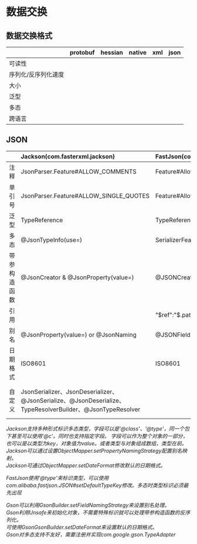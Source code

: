 # 数据交换

## 数据交换格式
|    |protobuf|hessian|native|xml|json|
|:---|:-------|:------|:-----|:--|:---|
|可读性|      |       |       |   |    |
|序列化/反序列化速度|        |       |       |   |    |
|大小|        |       |      |   |     |
|泛型|        |       |      |    |    |
|多态|        |       |      |    |    |
|跨语言|      |       |      |    |    |

## JSON
|     |Jackson(com.fasterxml.jackson) |FastJson(com.alibaba.fastjson)|Gson(com.google.gson)|
|:----|:-------|:-----|:-------|
|注释 |JsonParser.Feature#ALLOW_COMMENTS|Feature#AllowComment|built-in|
|单引号|JsonParser.Feature#ALLOW_SINGLE_QUOTES|Feature#AllowSingleQuotes,SerializerFeature#UseSingleQuotes|built-in|
|泛型 |TypeReference|TypeReference|TypeToken|
|多态 |@JsonTypeInfo(use=)|SerializerFeature#WriteClassName|         |
|带参构造函数|@JsonCreator & @JsonProperty(value=)|@JSONCreator & @JSONField(name=)|built-in|
|引用|      |"$ref":"$.path"||
|别名|@JsonProperty(value=) or @JsonNaming|@JSONField(name=)|@SerializedName(alternate=)|
|日期格式|ISO8601|ISO8601|ISO8601|
|自定义|JsonSerializer、JsonDeserializer、@JsonSerialize、@JsonDeserialize、TypeResolverBuilder、@JsonTypeResolver|       |@JsonAdapter、TypeAdapter、JsonSerializer、JsonDeserializer|

_Jackson支持多种形式标识多态类型，字段可以是'@class'、'@type'，同一个包下甚至可以使用'@c'。同时也支持指定字段。
字段可以作为整个对象的一部分，也可以是以类型为key，对象值为value。或者类型与对象组成数组，类型在前。   
Jackson可以通过设置ObjectMapper.setPropertyNamingStrategy配置别名映射。   
Jackson可通过ObjectMapper.setDateFormat修改默认的日期格式。_

_FastJson使用'@type'来标识类型，可以使用com.alibaba.fastjson.JSON#setDefaultTypeKey修改。多态时类型标识必须最先出现_

_Gson可以利用GsonBuilder.setFieldNamingStrategy来设置别名处理。   
Gson利用Unsafe来初始化对象，不需要特殊标识就可以处理带参构造函数的反序列化。   
可使用GsonGsonBuilder.setDateFormat来设置默认的日期格式。   
Gson对多态支持不友好，需要注册并实现com.google.gson.TypeAdapter_
